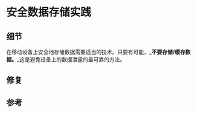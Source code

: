 # 安全数据存储实践

## 细节

在移动设备上安全地存储数据需要适当的技术。只要有可能，_**不要存储/缓存数据。**_这是避免设备上的数据泄露的最可靠的方法。

## 修复

## 参考



